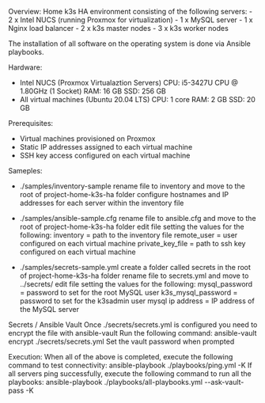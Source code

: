 Overview:
  Home k3s HA environment consisting of the following servers:
    - 2 x Intel NUCS (running Proxmox for virtualization)
    - 1 x MySQL server
    - 1 x Nginx load balancer
    - 2 x k3s master nodes
    - 3 x k3s worker nodes

  The installation of all software on the operating system is done via Ansible playbooks.

Hardware:  
  - Intel NUCS (Proxmox Virtualaztion Servers)
    CPU: i5-3427U CPU @ 1.80GHz (1 Socket)
    RAM: 16 GB
    SSD: 256 GB 
  - All virtual machines (Ubuntu 20.04 LTS)
    CPU: 1 core
    RAM: 2 GB
    SSD: 20 GB

Prerequisites:
  - Virtual machines provisioned on Proxmox
  - Static IP addresses assigned to each virtual machine
  - SSH key access configured on each virtual machine
 
Sameples:
  - ./samples/inventory-sample
    rename file to inventory and move to the root of project-home-k3s-ha folder
    configure hostnames and IP addresses for each server within the inventory file

  - ./samples/ansible-sample.cfg
    rename file to ansible.cfg and move to the root of project-home-k3s-ha folder
    edit file setting the values for the following:
      inventory = path to the inventory file
      remote_user = user configured on each virtual machine
      private_key_file = path to ssh key configured on each virtual machine

  - ./samples/secrets-sample.yml
    create a folder called secrets in the root of project-home-k3s-ha folder
    rename file to secrets.yml and move to ../secrets/
    edit file setting the values for the following:
      mysql_password = password to set for the root MySQL user
      k3s_mysql_password = password to set for the k3sadmin user
      mysql ip address = IP address of the MySQL server

Secrets / Ansible Vault
  Once ./secrets/secrets.yml is configured you need to encrypt the file with ansible-vault
  Run the following command:
    ansible-vault encrypt ./secrets/secrets.yml
  Set the vault password when prompted

Execution:
  When all of the above is completed, execute the following command to test connectivity:
    ansible-playbook ./playbooks/ping.yml -K
  If all servers ping successfully, execute the following command to run all the playbooks:
    ansible-playbook ./playbooks/all-playbooks.yml --ask-vault-pass -K